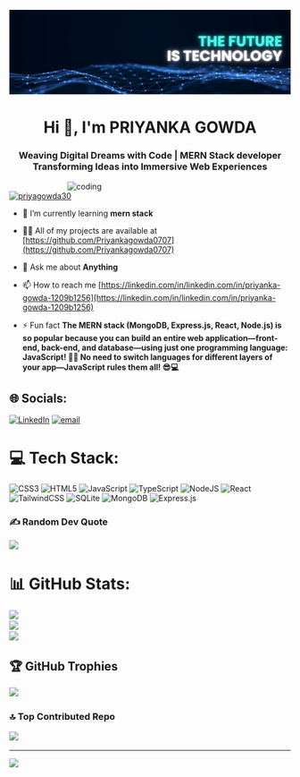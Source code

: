 
![logo](https://github.com/Priyankagowda0707/Priyankagowda0707/blob/main/Blue%20Futuristic%20Technology%20LinkedIn%20Background%20Photo.png)
<h1 align="center">Hi 👋, I'm PRIYANKA GOWDA</h1>
<h3 align="center">Weaving Digital Dreams with Code | MERN Stack developer Transforming Ideas into Immersive Web Experiences</h3>
<img align="right" alt="coding" width="400" src="https://media1.giphy.com/media/v1.Y2lkPTc5MGI3NjExcTJ1YTBqcTQzeGNwbnpiaDZpcXM5aGlnYm4xYnVnc3B2YzNmcHlueiZlcD12MV9pbnRlcm5hbF9naWZfYnlfaWQmY3Q9Zw/L1R1tvI9svkIWwpVYr/giphy.gif">



<p align="left"> <a href="https://twitter.com/priyagowda30" target="blank"><img src="https://img.shields.io/twitter/follow/priyagowda30?logo=twitter&style=for-the-badge" alt="priyagowda30" /></a> </p>

- 🌱 I’m currently learning **mern stack**

- 👨‍💻 All of my projects are available at [https://github.com/Priyankagowda0707](https://github.com/Priyankagowda0707)

- 💬 Ask me about **Anything**

- 📫 How to reach me [https://linkedin.com/in/linkedin.com/in/priyanka-gowda-1209b1256](https://linkedin.com/in/linkedin.com/in/priyanka-gowda-1209b1256)

- ⚡ Fun fact **The MERN stack (MongoDB, Express.js, React, Node.js) is so popular because you can build an entire web application—front-end, back-end, and database—using just one programming language: JavaScript! 🎯🚀 No need to switch languages for different layers of your app—JavaScript rules them all! 😎💻**


## 🌐 Socials:
[![LinkedIn](https://img.shields.io/badge/LinkedIn-%230077B5.svg?logo=linkedin&logoColor=white)](https://linkedin.com/in/linkedin.com/in/priyanka-gowda-1209b1256) [![email](https://img.shields.io/badge/Email-D14836?logo=gmail&logoColor=white)](mailto:priya990214@gmail.com) 

# 💻 Tech Stack:
![CSS3](https://img.shields.io/badge/css3-%231572B6.svg?style=plastic&logo=css3&logoColor=white) ![HTML5](https://img.shields.io/badge/html5-%23E34F26.svg?style=plastic&logo=html5&logoColor=white) ![JavaScript](https://img.shields.io/badge/javascript-%23323330.svg?style=plastic&logo=javascript&logoColor=%23F7DF1E) ![TypeScript](https://img.shields.io/badge/typescript-%23007ACC.svg?style=plastic&logo=typescript&logoColor=white) ![NodeJS](https://img.shields.io/badge/node.js-6DA55F?style=plastic&logo=node.js&logoColor=white) ![React](https://img.shields.io/badge/react-%2320232a.svg?style=plastic&logo=react&logoColor=%2361DAFB) ![TailwindCSS](https://img.shields.io/badge/tailwindcss-%2338B2AC.svg?style=plastic&logo=tailwind-css&logoColor=white) ![SQLite](https://img.shields.io/badge/sqlite-%2307405e.svg?style=plastic&logo=sqlite&logoColor=white) ![MongoDB](https://img.shields.io/badge/MongoDB-%234ea94b.svg?style=plastic&logo=mongodb&logoColor=white) ![Express.js](https://img.shields.io/badge/express.js-%23404d59.svg?style=plastic&logo=express&logoColor=%2361DAFB)

### ✍️ Random Dev Quote
![](https://quotes-github-readme.vercel.app/api?type=horizontal&theme=radical)

# 📊 GitHub Stats:
![](https://github-readme-stats.vercel.app/api?username=Priyankagowda0707&theme=dark&hide_border=false&include_all_commits=true&count_private=false)<br/>
![](https://nirzak-streak-stats.vercel.app/?user=Priyankagowda0707&theme=dark&hide_border=false)<br/>
![](https://github-readme-stats.vercel.app/api/top-langs/?username=Priyankagowda0707&theme=dark&hide_border=false&include_all_commits=true&count_private=false&layout=compact)

## 🏆 GitHub Trophies
![](https://github-profile-trophy.vercel.app/?username=Priyankagowda0707&theme=shadow_blue&no-frame=false&no-bg=true&margin-w=4)


### 🔝 Top Contributed Repo
![](https://github-contributor-stats.vercel.app/api?username=Priyankagowda0707&limit=5&theme=dark&combine_all_yearly_contributions=true)

---
[![](https://visitcount.itsvg.in/api?id=Priyankagowda0707&icon=0&color=0)](https://visitcount.itsvg.in)

<!-- Proudly created with GPRM ( https://gprm.itsvg.in ) -->
